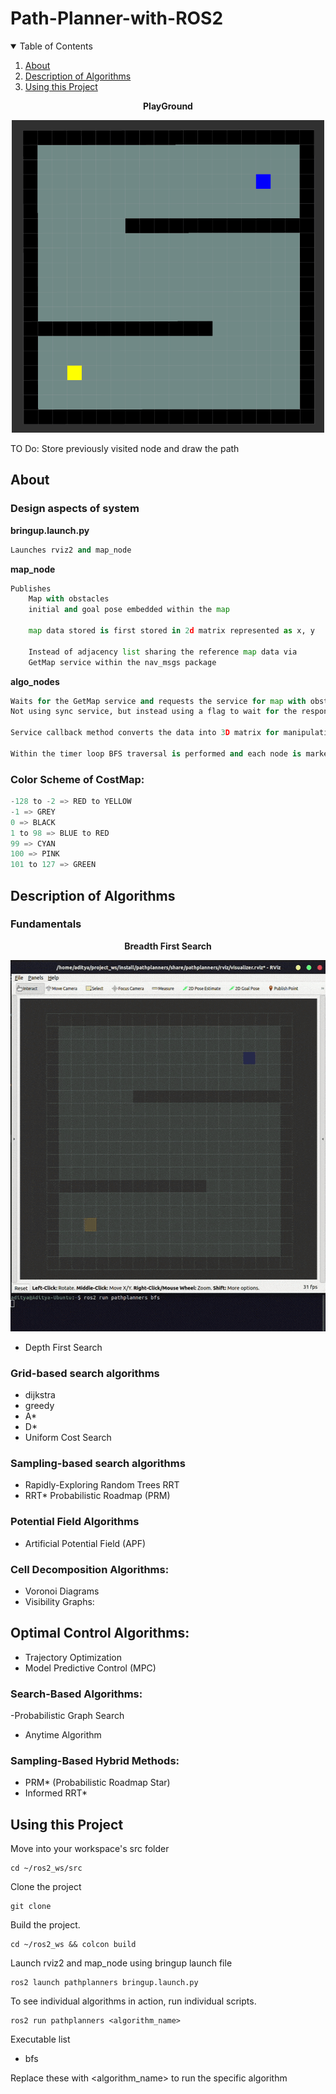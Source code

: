 # Path-Planner-with-ROS2

<details open="open">
  <summary>Table of Contents</summary>
  <ol>
    <li><a href="#About">About</a></li>
    <li><a href="#Description-of-Algorithms">Description of Algorithms</a></li>
    <li><a href="#Using-this-Project">Using this Project</a></li>
  </ol>
</details>

<p align="center">
	<b>PlayGround</b>
</p>
<p align="center">
	<img src="media/playground.png" width="500" height="500"/>
</p>



TO Do:
Store previously visited node and draw the path

<!-- refer for psudocode
https://www.youtube.com/watch?v=KiCBXu4P-2Y&list=PLDV1Zeh2NRsDGO4--qE8yH72HFL1Km93P&index=6 -->



## About

### Design aspects of system

**bringup.launch.py**

```python
Launches rviz2 and map_node
```

**map_node**

```python
Publishes 
    Map with obstacles
    initial and goal pose embedded within the map

    map data stored is first stored in 2d matrix represented as x, y

    Instead of adjacency list sharing the reference map data via
    GetMap service within the nav_msgs package
```

**algo_nodes**

```python
Waits for the GetMap service and requests the service for map with obstacles with initial and goal pose.
Not using sync service, but instead using a flag to wait for the response.

Service callback method converts the data into 3D matrix for manipulation.

Within the timer loop BFS traversal is performed and each node is marked visited denoted in the map itself. After each iteration of master loop color of visited cells is increased in spectrum for visualization.
```

### Color Scheme of CostMap: 

```python
-128 to -2 => RED to YELLOW
-1 => GREY
0 => BLACK
1 to 98 => BLUE to RED
99 => CYAN
100 => PINK
101 to 127 => GREEN
```

## Description of Algorithms

### Fundamentals


<p align="center">
	<b>Breadth First Search</b>
</p>
<p align="center">
	<img src="/media/bfs.gif" width="526" height="594"/>
</p>

- Depth First Search

### Grid-based search algorithms
- dijkstra
- greedy
- A*
- D*
- Uniform Cost Search

### Sampling-based search algorithms
- Rapidly-Exploring Random Trees RRT
- RRT*
Probabilistic Roadmap (PRM)

### Potential Field Algorithms

- Artificial Potential Field (APF)

### Cell Decomposition Algorithms:

- Voronoi Diagrams
- Visibility Graphs: 

## Optimal Control Algorithms:

- Trajectory Optimization
- Model Predictive Control (MPC)

### Search-Based Algorithms:

 -Probabilistic Graph Search
- Anytime Algorithm

### Sampling-Based Hybrid Methods:

- PRM* (Probabilistic Roadmap Star)
- Informed RRT*

## Using this Project

Move into your workspace's src folder
```
cd ~/ros2_ws/src
```
Clone the project
```
git clone
```
Build the project.
```
cd ~/ros2_ws && colcon build
```

Launch rviz2 and map_node using bringup launch file
```
ros2 launch pathplanners bringup.launch.py
```

To see individual algorithms in action, run individual scripts.
```
ros2 run pathplanners <algorithm_name>
```

Executable list
- bfs

Replace these with <algorithm_name> to run the specific algorithm

